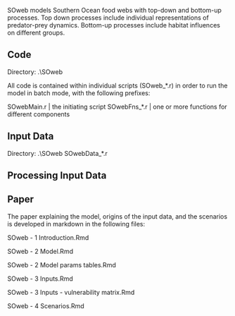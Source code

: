 SOweb models Southern Ocean food webs with top-down and bottom-up processes.
Top down processes include individual representations of predator-prey dynamics.  Bottom-up processes include habitat influences on different groups.

## Code

Directory: .\SOweb

All code is contained within individual scripts (SOweb_*.r) in order to run the model in batch mode, with the following prefixes:

SOwebMain.r | the initiating script
SOwebFns_*.r | one or more functions for different components


## Input Data

Directory: .\SOweb
SOwebData_*.r




## Processing Input Data



## Paper

The paper explaining the model, origins of the input data, and the scenarios is developed in markdown in the following files:

SOweb - 1 Introduction.Rmd

SOweb - 2 Model.Rmd

SOweb - 2 Model params tables.Rmd

SOweb - 3 Inputs.Rmd

SOweb - 3 Inputs - vulnerability matrix.Rmd

SOweb - 4 Scenarios.Rmd




